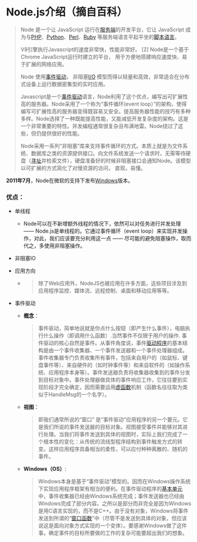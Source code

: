 # Node.js介绍（摘自百科）

> Node 是一个让 JavaScript 运行在[服务端](https://baike.baidu.com/item/服务端/6492316)的开发平台，它让 JavaScript 成为与[PHP](https://baike.baidu.com/item/PHP/9337)、[Python](https://baike.baidu.com/item/Python/407313)、[Perl](https://baike.baidu.com/item/Perl/851577)、[Ruby](https://baike.baidu.com/item/Ruby/11419) 等服务端语言平起平坐的[脚本语言](https://baike.baidu.com/item/脚本语言/1379708)。
>
> V8引擎执行Javascript的速度非常快，性能非常好。 [2]  Node是一个基于Chrome JavaScript运行时建立的平台， 用于方便地搭建响应速度快、易于扩展的网络应用。
>
> Node 使用[事件驱动](https://baike.baidu.com/item/事件驱动/9597519)， 非阻塞[I/O](https://baike.baidu.com/item/I%2FO/84718) 模型而得以轻量和高效，非常适合在分布式设备上运行数据密集型的实时应用。
>
>  Javascript是一个[事件驱动](https://baike.baidu.com/item/事件驱动)语言，Node利用了这个优点，编写出可扩展性高的服务器。Node采用了一个称为“事件循环(event loop）”的架构，使得编写可扩展性高的服务器变得既容易又安全。提高服务器性能的技巧有多种多样。Node选择了一种既能提高性能，又能减低开发复杂度的架构。这是一个非常重要的特性。并发编程通常很复杂且布满地雷。Node绕过了这些，但仍提供很好的性能。
>
> Node采用一系列“非阻塞”库来支持事件循环的方式。本质上就是为文件系统、数据库之类的资源提供接口。向文件系统发送一个请求时，无需等待硬盘（[寻址](https://baike.baidu.com/item/寻址)并检索文件），硬盘准备好的时候非阻塞接口会通知Node。该模型以可扩展的方式简化了对慢资源的访问， 直观，易懂。

**2011年7月**，Node在微软的支持下发布[Windows](https://baike.baidu.com/item/Windows)版本。

### 优点：

- 单线程

  - Node可以在不新增额外线程的情况下，依然可以对任务进行并发处理 —— Node.js是单线程的。它通过事件循环（event loop）来实现并发操作，对此，我们应该要充分利用这一点 —— 尽可能的避免阻塞操作，取而代之，多使用非阻塞操作。

- 非阻塞IO

- 应用方向

  - > 除了Web应用外，NodeJS也被应用在许多方面，这些项目涉及到应用程序监控、媒体流、远程控制、桌面和移动应用等等。

- 事件驱动

  - **概念**：

    > 事件驱动，简单地说就是你点什么按钮（即产生什么事件），电脑执行什么操作（即调用什么函数）.当然事件不仅限于用户的操作. 事件驱动的核心自然是事件。从事件角度说，事件[驱动程序](https://baike.baidu.com/item/驱动程序)的基本结构是由一个事件收集器、一个事件发送器和一个事件处理器组成。事件收集器专门负责收集所有事件，包括来自用户的（如鼠标、键盘事件等）、来自硬件的（如时钟事件等）和来自软件的（如操作系统、应用程序本身等）。事件发送器负责将收集器收集到的事件分发到目标对象中。事件处理器做具体的事件响应工作，它往往要到实现阶段才完全确定，因而需要运用[虚函数](https://baike.baidu.com/item/虚函数)机制（函数名往往取为类似于HandleMsg的一个名字）。

  - **视图**：

    > 即我们通常所说的“窗口”  是“事件驱动”应用程序的另一个要元。它是我们所说的事件发送器的目标对象。视图接受事件并能够对其进行处理。当我们将事件发送到具体的视图时，实际上我们完成了一个根本性的变化：从传统的流线型程序结构到事件触发方式的转变。这样应用程序具备相当的柔性，可以应付种种离散的、随机的事件。

  - **Windows（OS）**:

    > Windows本身是基于“事件驱动”模型的。因而在Windows操作系统下实现应用程序框架有相当的便利。在事件驱动程序的[基本单元](https://baike.baidu.com/item/基本单元)中，事件收集器已经由Windows系统完成；事件发送器也已经由Windows完成了部分内容。之所以是部分而非完全是因为Windows是用C语言实现的，而不是C++。由于没有对象，Windows将事件发送到所谓的“[窗口函数](https://baike.baidu.com/item/窗口函数)”中（尽管不是发送到具体的对象，但应该说这是面向对象方式实现的一个变体）。要感谢Windows做了这件事。确定事件的目标所要做的工作的复杂可能要超出我们的想象。

  

